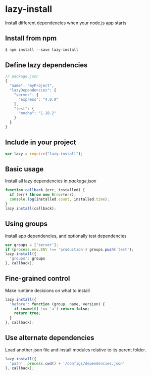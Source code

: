 lazy-install
============

Install different dependencies when your node.js app starts

## Install from npm

```javascript
$ npm install --save lazy-install
```

## Define lazy dependencies

```javascript
// package.json
{
  "name": "myProject",
  "lazyDependencies": {
    "server": {
      "express": "4.0.0"
    },
    "test": {
      "mocha": "1.18.2"
    }
  }
}
```

## Include in your project

```javascript
var lazy = require("lazy-install");
```

## Basic usage

Install all lazy dependencies in *package.json*

```javascript
function callback (err, installed) {
  if (err) throw new Error(err);
  console.log(installed.count, installed.time);
}
lazy.install(callback);
```

## Using groups

Install app dependencies, and optionally test dependencies

```javascript
var groups = ['server'];
if (process.env.ENV !== 'production') groups.push('test');
lazy.install({
  'groups': groups
}, callback);
```

## Fine-grained control

Make runtime decisions on what to install

```javascript
lazy.install({
  'before': function (group, name, version) {
    if (name[0] !== 'a') return false;
    return true;
  }
}, callback);
```

## Use alternate dependencies

Load another json file and install modules relative to its parent folder.

```javascript
lazy.install({
  'path': process.cwd() + '/configs/dependencies.json'
}, callback);
```